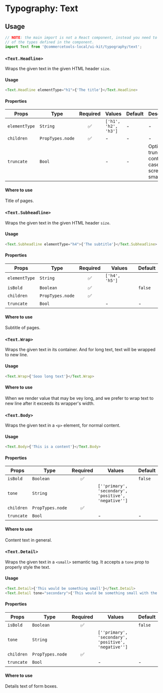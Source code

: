 # Typography: Text

## Usage

```js
// NOTE: the main import is not a React component, instead you need to use one
// of the types defined in the component.
import Text from '@commercetools-local/ui-kit/typography/text';
```

### `<Text.Headline>`

Wraps the given text in the given HTML header `size`.

#### Usage

```js
<Text.Headline elementType="h1">{'The title'}</Text.Headline>
```

#### Properties

| Props         | Type             | Required | Values               | Default | Description                                                    |
| ------------- | ---------------- | :------: | -------------------- | ------- | -------------------------------------------------------------- |
| `elementType` | `String`         |    ✅    | `['h1', 'h2', 'h3']` | -       | -                                                              |
| `children`    | `PropTypes.node` |    ✅    | -                    | -       | -                                                              |
| `truncate`    | `Bool`           |          | -                    | -       | Option for truncate content in case the screen has small width |

#### Where to use

Title of pages.

### `<Text.Subheadline>`

Wraps the given text in the given HTML header `size`.

#### Usage

```js
<Text.Subheadline elementType="h4">{'The subtitle'}</Text.Subheadline>
```

#### Properties

| Props         | Type             | Required | Values         | Default |
| ------------- | ---------------- | :------: | -------------- | ------- |
| `elementType` | `String`         |    ✅    | `['h4', 'h5']` |         |
| `isBold`      | `Boolean`        |    ✅    |                | `false` |
| `children`    | `PropTypes.node` |    ✅    |                |         |
| `truncate`    | `Bool`           |          | -              | -       |

#### Where to use

Subtitle of pages.

### `<Text.Wrap>`

Wraps the given text in its container. And for long text, text will be wrapped to new line.

#### Usage

```js
<Text.Wrap>{'Sooo long text'}</Text.Wrap>
```

#### Where to use

When we render value that may be vey long, and we prefer to wrap text to new line after it exceeds its wrapper's width.

### `<Text.Body>`

Wraps the given text in a `<p>` element, for normal content.

#### Usage

```js
<Text.Body>{'This is a content'}</Text.Body>
```

#### Properties

| Props      | Type             | Required | Values                                               | Default |
| ---------- | ---------------- | :------: | ---------------------------------------------------- | ------- |
| `isBold`   | `Boolean`        |    ✅    |                                                      | `false` |
| `tone`     | `String`         |          | `[''primary', 'secondary', 'positive', 'negative'']` |         |
| `children` | `PropTypes.node` |    ✅    |                                                      |         |
| `truncate` | `Bool`           |          | -                                                    | -       |

#### Where to use

Content text in general.

### `<Text.Detail>`

Wraps the given text in a `<small>` semantic tag. It accepts a `tone` prop to
properly style the text.

#### Usage

```js
<Text.Detail>{'This would be something small'}</Text.Detail>
<Text.Detail tone="secondary">{'This would be something small with the secondary tone applied'}</Text.Detail>
```

#### Properties

| Props      | Type             | Required | Values                                               | Default |
| ---------- | ---------------- | :------: | ---------------------------------------------------- | ------- |
| `isBold`   | `Boolean`        |    ✅    |                                                      | `false` |
| `tone`     | `String`         |          | `[''primary', 'secondary', 'positive', 'negative'']` |         |
| `children` | `PropTypes.node` |    ✅    |                                                      |         |
| `truncate` | `Bool`           |          | -                                                    | -       |

#### Where to use

Details text of form boxes.
